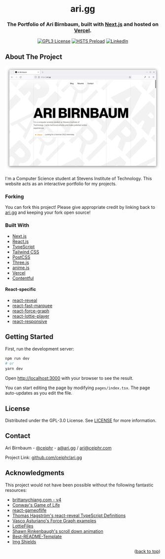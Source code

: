 <div id="top"></div>

<!-- PROJECT LOGO -->
<br />
<div align="center">
  <h1>ari.gg</h1>
  <h3>
    The Portfolio of Ari Birnbaum, built with <a href="https://nextjs.org/">Next.js</a>
    and hosted on <a href="https://vercel.com/">Vercel</a>.
  </h3>

[![GPL3 License][license-shield]][license-url]
[![HSTS Preload][hsts-shield]][hsts-url]
[![LinkedIn][linkedin-shield]][linkedin-url]

</div>

<!-- ABOUT THE PROJECT -->

## About The Project

![Screenshot][product-screenshot]

I'm a Computer Science student at Stevens Institute of Technology. This website
acts as an interactive portfolio for my projects.

### Forking

You can fork this project! Please give appropriate credit by linking back
to [ari.gg][ari-url] and keeping your fork open source!

### Built With

- [Next.js](https://nextjs.org/)
- [React.js](https://reactjs.org/)
- [TypeScript](https://www.typescriptlang.org/)
- [Tailwind CSS](https://tailwindcss.com/)
- [PostCSS](https://postcss.org/)
- [Three.js](https://threejs.org/)
- [anime.js](https://animejs.com/)
- [Vercel](https://vercel.com/)
- [Contentful](https://www.contentful.com/)

#### React-specific

- [react-reveal](https://www.npmjs.com/package/react-reveal)
- [react-fast-marquee](https://www.npmjs.com/package/react-fast-marquee)
- [react-force-graph](https://www.npmjs.com/package/react-force-graph)
- [react-lottie-player](https://www.npmjs.com/package/react-lottie-player)
- [react-responsive](https://www.npmjs.com/package/react-responsive)

<!-- GETTING STARTED -->

## Getting Started

First, run the development server:

```bash
npm run dev
# or
yarn dev
```

Open [http://localhost:3000](http://localhost:3000) with your browser to see
the result.

You can start editing the page by modifying `pages/index.tsx`. The page auto-updates
as you edit the file.

<!-- LICENSE -->

## License

Distributed under the GPL-3.0 License. See [LICENSE](https://github.com/ceiphr/ari.gg/blob/master/LICENSE)
for more information.

<!-- CONTACT -->

## Contact

Ari Birnbaum - [@ceiphr](https://twitter.com/ceiphr) - a@ari.gg / ari@ceiphr.com

Project Link: [github.com/ceiphr/ari.gg](https://github.com/ceiphr/ari.gg)

<!-- ACKNOWLEDGMENTS -->

## Acknowledgments

This project would not have been possible without the following fantastic resources:

- [brittanychiang.com - v4](https://github.com/bchiang7/v4)
- [Conway's Game of Life](https://en.wikipedia.org/wiki/Conway%27s_Game_of_Life)
- [react-gameoflife](https://github.com/charlee/react-gameoflife)
- [Thomas Hagström's react-reveal TypeScript Definitions](https://github.com/rnosov/react-reveal/issues/58#issuecomment-886242949)
- [Vasco Asturiano's Force Graph examples](https://github.com/vasturiano/react-force-graph/blob/master/example/camera-auto-orbit/index.html)
- [LottieFiles](https://lottiefiles.com/)
- [Shawn Rinkenbaugh's scroll down animation](https://lottiefiles.com/5944-scroll-down)
- [Best-README-Template](https://github.com/othneildrew/Best-README-Template/blob/master/README.md)
- [Img Shields](https://shields.io)

<p align="right">(<a href="#top">back to top</a>)</p>

<!-- MARKDOWN LINKS & IMAGES -->
<!-- https://www.markdownguide.org/basic-syntax/#reference-style-links -->

[ari-url]: https://ari.gg
[license-shield]: https://img.shields.io/github/license/ceiphr/ari.gg
[license-url]: https://github.com/ceiphr/ari.gg/blob/master/LICENSE
[hsts-shield]: https://img.shields.io/hsts/preload/ari.gg
[hsts-url]: https://hstspreload.org/?domain=ari.gg
[linkedin-shield]: https://img.shields.io/badge/-LinkedIn-black.svg?logo=linkedin&colorB=555
[linkedin-url]: https://www.linkedin.com/in/ari/
[product-screenshot]: assets/screenshot.png
